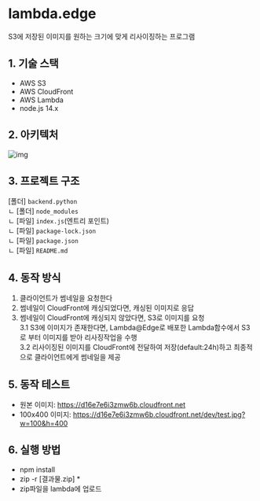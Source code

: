 # lambda.edge
S3에 저장된 이미지를 원하는 크기에 맞게 리사이징하는 프로그램

## 1. 기술 스택
- AWS S3
- AWS CloudFront
- AWS Lambda
- node.js 14.x


## 2. 아키텍처
![img](https://classu.notion.site/image/https%3A%2F%2Fs3-us-west-2.amazonaws.com%2Fsecure.notion-static.com%2F3f07d679-d5a8-438a-9936-7e075a88f3e6%2FUntitled.png?id=7608e5cf-9d00-4264-86e2-6d2522eff323&table=block&spaceId=1f04f71d-63a9-49f9-bde1-1d1ff960d8e1&width=2000&userId=&cache=v2)


## 3. 프로젝트 구조
[폴더] `backend.python`  
ㄴ [폴더] `node_modules`  
ㄴ [파일] `index.js`(엔트리 포인트)  
ㄴ [파일] `package-lock.json`  
ㄴ [파일] `package.json`  
ㄴ [파일] `README.md`  



## 4. 동작 방식
1. 클라이언트가 썸네일을 요청한다
2. 썸네일이 CloudFront에 캐싱되었다면, 캐싱된 이미지로 응답 
3. 썸네일이 CloudFront에 캐싱되지 않았다면, S3로 이미지를 요청  
    3.1 S3에 이미지가 존재한다면, Lambda@Edge로 배포한 Lambda함수에서 S3로 부터 이미지를 받아 리사징작업을 수행  
    3.2 리사이징된 이미지를 CloudFront에 전달하여 저장(default:24h)하고 최종적으로 클라이언트에게 썸네일을 제공    



## 5. 동작 테스트
- 원본 이미지: https://d16e7e6i3zmw6b.cloudfront.net
- 100x400 이미지: https://d16e7e6i3zmw6b.cloudfront.net/dev/test.jpg?w=100&h=400


## 6. 실행 방법
- npm install
- zip -r [결과물.zip] *
- zip파일을 lambda에 업로드

